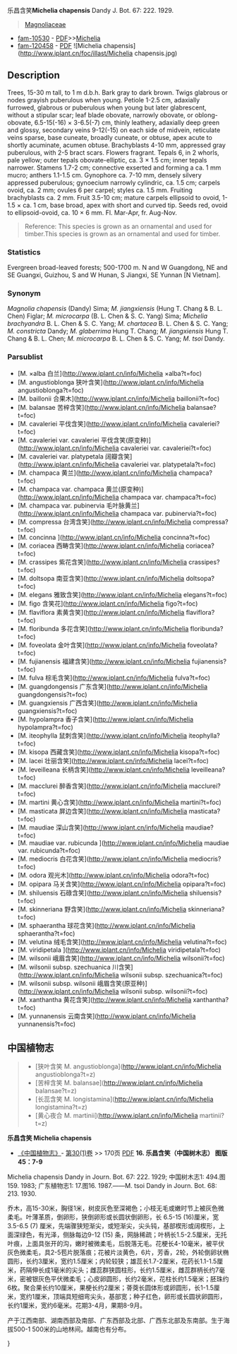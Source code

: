 乐昌含笑**Michelia chapensis** Dandy J. Bot. 67: 222. 1929.

> [Magnoliaceae](http://www.iplant.cn/info/Magnoliaceae?t=foc)
* [fam-10530](http://www.iplant.cn/foc/fam/10530) - [PDF](http://www.iplant.cn/foc/pdf/Magnoliaceae.pdf)>>[Michelia](http://www.iplant.cn/info/Michelia?t=foc)
* [fam-120458](http://www.iplant.cn/foc/fam/120458) - [PDF](http://www.iplant.cn/foc/pdf/Michelia.pdf)
![Michelia chapensis](http://www.iplant.cn/foc/illast/Michelia chapensis.jpg)

## Description

Trees, 15-30 m tall, to 1 m d.b.h. Bark gray to dark brown. Twigs glabrous or nodes grayish puberulous when young. Petiole 1-2.5 cm, adaxially furrowed, glabrous or puberulous when young but later glabrescent, without a stipular scar; leaf blade obovate, narrowly obovate, or oblong-obovate, 6.5-15(-16) × 3-6.5(-7) cm, thinly leathery, adaxially deep green and glossy, secondary veins 9-12(-15) on each side of midvein, reticulate veins sparse, base cuneate, broadly cuneate, or obtuse, apex acute to shortly acuminate, acumen obtuse. Brachyblasts 4-10 mm, appressed gray puberulous, with 2-5 bract scars. Flowers fragrant. Tepals 6, in 2 whorls, pale yellow; outer tepals obovate-elliptic, ca. 3 × 1.5 cm; inner tepals narrower. Stamens 1.7-2 cm; connective exserted and forming a ca. 1 mm mucro; anthers 1.1-1.5 cm. Gynophore ca. 7-10 mm, densely silvery appressed puberulous; gynoecium narrowly cylindric, ca. 1.5 cm; carpels ovoid, ca. 2 mm; ovules 6 per carpel; styles ca. 1.5 mm. Fruiting brachyblasts ca. 2 mm. Fruit 3.5-10 cm; mature carpels ellipsoid to ovoid, 1-1.5 × ca. 1 cm, base broad, apex with short and curved tip. Seeds red, ovoid to ellipsoid-ovoid, ca. 10 × 6 mm. Fl. Mar-Apr, fr. Aug-Nov.


> Reference: 
> This species is grown as an ornamental and used for timber.This species is grown as an ornamental and used for timber.

### Statistics
Evergreen broad-leaved forests; 500-1700 m. N and W Guangdong, NE and SE Guangxi, Guizhou, S and W Hunan, S Jiangxi, SE Yunnan [N Vietnam].

### Synonym
*Magnolia chapensis* (Dandy) Sima; *M. jiangxiensis* (Hung T. Chang & B. L. Chen) Figlar; *M. microcarpa* (B. L. Chen & S. C. Yang) Sima; *Michelia brachyandra* B. L. Chen & S. C. Yang; *M. chartacea* B. L. Chen & S. C. Yang; *M. constricta* Dandy; *M. glaberrima* Hung T. Chang; *M. jiangxiensis* Hung T. Chang & B. L. Chen; *M. microcarpa* B. L. Chen & S. C. Yang; *M. tsoi* Dandy.


### Parsublist

* [M.  ×alba  白兰](http://www.iplant.cn/info/Michelia ×alba?t=foc)
* [M.  angustioblonga  狭叶含笑](http://www.iplant.cn/info/Michelia angustioblonga?t=foc)
* [M.  baillonii  合果木](http://www.iplant.cn/info/Michelia baillonii?t=foc)
* [M.  balansae  苦梓含笑](http://www.iplant.cn/info/Michelia balansae?t=foc)
* [M.  cavaleriei  平伐含笑](http://www.iplant.cn/info/Michelia cavaleriei?t=foc)
* [M.  cavaleriei var. cavaleriei  平伐含笑(原变种)](http://www.iplant.cn/info/Michelia cavaleriei var. cavaleriei?t=foc)
* [M.  cavaleriei var. platypetala  阔瓣含笑](http://www.iplant.cn/info/Michelia cavaleriei var. platypetala?t=foc)
* [M.  champaca  黄兰](http://www.iplant.cn/info/Michelia champaca?t=foc)
* [M.  champaca var. champaca  黄兰(原变种)](http://www.iplant.cn/info/Michelia champaca var. champaca?t=foc)
* [M.  champaca var. pubinervia  毛叶脉黄兰](http://www.iplant.cn/info/Michelia champaca var. pubinervia?t=foc)
* [M.  compressa  台湾含笑](http://www.iplant.cn/info/Michelia compressa?t=foc)
* [M.  concinna  ](http://www.iplant.cn/info/Michelia concinna?t=foc)
* [M.  coriacea  西畴含笑](http://www.iplant.cn/info/Michelia coriacea?t=foc)
* [M.  crassipes  紫花含笑](http://www.iplant.cn/info/Michelia crassipes?t=foc)
* [M.  doltsopa  南亚含笑](http://www.iplant.cn/info/Michelia doltsopa?t=foc)
* [M.  elegans  雅致含笑](http://www.iplant.cn/info/Michelia elegans?t=foc)
* [M.  figo  含笑花](http://www.iplant.cn/info/Michelia figo?t=foc)
* [M.  flaviflora  素黄含笑](http://www.iplant.cn/info/Michelia flaviflora?t=foc)
* [M.  floribunda  多花含笑](http://www.iplant.cn/info/Michelia floribunda?t=foc)
* [M.  foveolata  金叶含笑](http://www.iplant.cn/info/Michelia foveolata?t=foc)
* [M.  fujianensis  福建含笑](http://www.iplant.cn/info/Michelia fujianensis?t=foc)
* [M.  fulva  棕毛含笑](http://www.iplant.cn/info/Michelia fulva?t=foc)
* [M.  guangdongensis  广东含笑](http://www.iplant.cn/info/Michelia guangdongensis?t=foc)
* [M.  guangxiensis  广西含笑](http://www.iplant.cn/info/Michelia guangxiensis?t=foc)
* [M.  hypolampra  香子含笑](http://www.iplant.cn/info/Michelia hypolampra?t=foc)
* [M.  iteophylla  鼠刺含笑](http://www.iplant.cn/info/Michelia iteophylla?t=foc)
* [M.  kisopa  西藏含笑](http://www.iplant.cn/info/Michelia kisopa?t=foc)
* [M.  lacei  壮丽含笑](http://www.iplant.cn/info/Michelia lacei?t=foc)
* [M.  leveilleana  长柄含笑](http://www.iplant.cn/info/Michelia leveilleana?t=foc)
* [M.  macclurei  醉香含笑](http://www.iplant.cn/info/Michelia macclurei?t=foc)
* [M.  martini  黄心含笑](http://www.iplant.cn/info/Michelia martini?t=foc)
* [M.  masticata  屏边含笑](http://www.iplant.cn/info/Michelia masticata?t=foc)
* [M.  maudiae  深山含笑](http://www.iplant.cn/info/Michelia maudiae?t=foc)
* [M.  maudiae var. rubicunda  ](http://www.iplant.cn/info/Michelia maudiae var. rubicunda?t=foc)
* [M.  mediocris  白花含笑](http://www.iplant.cn/info/Michelia mediocris?t=foc)
* [M.  odora  观光木](http://www.iplant.cn/info/Michelia odora?t=foc)
* [M.  opipara  马关含笑](http://www.iplant.cn/info/Michelia opipara?t=foc)
* [M.  shiluensis  石碌含笑](http://www.iplant.cn/info/Michelia shiluensis?t=foc)
* [M.  skinneriana  野含笑](http://www.iplant.cn/info/Michelia skinneriana?t=foc)
* [M.  sphaerantha  球花含笑](http://www.iplant.cn/info/Michelia sphaerantha?t=foc)
* [M.  velutina  绒毛含笑](http://www.iplant.cn/info/Michelia velutina?t=foc)
* [M.  viridipetala  ](http://www.iplant.cn/info/Michelia viridipetala?t=foc)
* [M.  wilsonii  峨眉含笑](http://www.iplant.cn/info/Michelia wilsonii?t=foc)
* [M.  wilsonii subsp. szechuanica  川含笑](http://www.iplant.cn/info/Michelia wilsonii subsp. szechuanica?t=foc)
* [M.  wilsonii subsp. wilsonii  峨眉含笑(原亚种)](http://www.iplant.cn/info/Michelia wilsonii subsp. wilsonii?t=foc)
* [M.  xanthantha  黄花含笑](http://www.iplant.cn/info/Michelia xanthantha?t=foc)
* [M.  yunnanensis  云南含笑](http://www.iplant.cn/info/Michelia yunnanensis?t=foc)


## 中国植物志

> * [狭叶含笑  M.  angustioblonga](http://www.iplant.cn/info/Michelia angustioblonga?t=z)
> * [苦梓含笑  M.  balansae](http://www.iplant.cn/info/Michelia balansae?t=z)
> * [长蕊含笑  M.  longistamina](http://www.iplant.cn/info/Michelia longistamina?t=z)
> * [黄心夜合  M.  martinii](http://www.iplant.cn/info/Michelia martinii?t=z)

**乐昌含笑 Michelia chapensis**

* [《中国植物志》](http://www.iplant.cn/frps)- [第30(1)卷](http://www.iplant.cn/frps/vol/30(1)) >> 170页 [PDF](http://www.iplant.cn/frps/pdf/30(1)/170a.PDF)
**16. 乐昌含笑（中国树木志） 图版45：7-9**

Michelia chapensis Dandy in Journ. Bot. 67: 222. 1929; 中国树木志1: 494.图159. 1983; 广东植物志1: 17.图16. 1987.——M. tsoi Dandy in Journ. Bot. 68: 213. 1930.

乔木，高15-30米，胸径1米，树皮灰色至深褐色；小枝无毛或嫩时节上被灰色微柔毛。叶薄革质，倒卵形，狭倒卵形或长圆状倒卵形，长 6.5-15 (16)厘米，宽3.5-6.5 (7) 厘米，先端骤狭短渐尖，或短渐尖，尖头钝，基部楔形或阔楔形，上面深绿色，有光泽，侧脉每边9-12 (15) 条，网脉稀疏；叶柄长1.5-2.5厘米，无托叶痕，上面具张开的沟，嫩时被微柔毛，后脱落无毛。花梗长4-10毫米，被平伏灰色微柔毛，具2-5苞片脱落痕；花被片淡黄色，6片，芳香，2轮，外轮倒卵状椭圆形，长约3厘米，宽约1.5厘米；内轮较狭；雄蕊长1.7-2厘米，花药长1.1-1.5厘米，药隔伸长成1毫米的尖头；雌蕊群狭圆柱形，长约1.5厘米，雌蕊群柄长约7毫米，密被银灰色平伏微柔毛；心皮卵圆形，长约2毫米，花柱长约1.5毫米；胚珠约6枚。聚合果长约10厘米，果梗长约2厘米；蓇葖长圆体形或卵圆形，长1-1.5厘米，宽约1厘米，顶端具短细弯尖头，基部宽；种子红色，卵形或长圆状卵圆形，长约1厘米，宽约6毫米。花期3-4月，果期8-9月。

产于江西南部、湖南西部及南部、广东西部及北部、广西东北部及东南部。生于海拔500-1 500米的山地林间。越南也有分布。

}